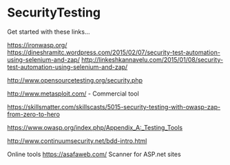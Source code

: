 # SecurityTesting

Get started with these links...

https://ironwasp.org/ 
https://dineshramitc.wordpress.com/2015/02/07/security-test-automation-using-selenium-and-zap/ 
http://linkeshkannavelu.com/2015/01/08/security-test-automation-using-selenium-and-zap/ 
 
 
http://www.opensourcetesting.org/security.php 
 
 
http://www.metasploit.com/   - Commercial tool
 
 
https://skillsmatter.com/skillscasts/5015-security-testing-with-owasp-zap-from-zero-to-hero 
 
https://www.owasp.org/index.php/Appendix_A:_Testing_Tools 
 
http://www.continuumsecurity.net/bdd-intro.html 
 
 
 
Online tools 
https://asafaweb.com/  Scanner for ASP.net sites 
